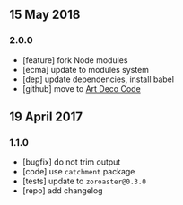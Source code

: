 ## 15 May 2018

### 2.0.0

- [feature] fork Node modules
- [ecma] update to modules system
- [dep] update dependencies, install babel
- [github] move to [Art Deco Code](https://artdeco.bz)

## 19 April 2017

### 1.1.0

- [bugfix] do not trim output
- [code] use `catchment` package
- [tests] update to `zoroaster@0.3.0`
- [repo] add changelog
